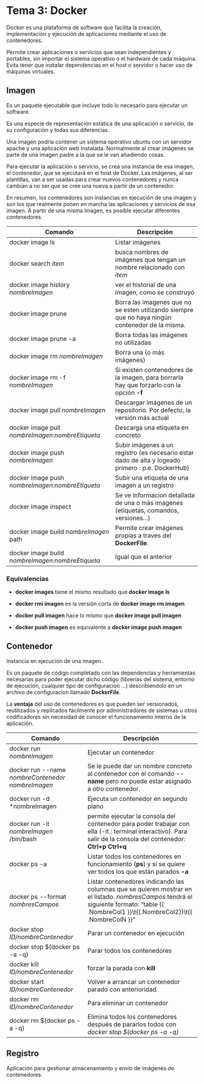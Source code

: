 # Tema 3: Docker

Docker es una plataforma de software que facilita la creación, implementación y ejecución de aplicaciones mediante el uso de contenedores.

Permite crear aplicaciones o servicios que sean independientes y portables, sin importar el sistema operativo o el hardware de cada máquina. Evita tener que instalar dependencias en el host o servidor o hacer uso de máquinas virtuales. 

## Imagen

Es un paquete ejecutable que incluye todo lo necesario para ejecutar un software.

Es una especie de representación estática de una aplicación o servicio, de su configuración y todas sus diferencias. 

Una imagen podría contener un sistema operativo ubuntu con un servidor apache y una aplicación web instalada. Normalmente al crear imágenes se parte de una imagen padre a la que se le van añadiendo cosas. 

Para ejecutar la aplicación o servicio, se crea una instancia de esa imagen, el contenedor, que se ejecutará en el host de Docker. Las imágenes, al ser plantillas, van a ser usadas para crear nuevos contenedores y nunca cambian a no ser que se cree una nueva a partir de un contenedor. 

En resumen, los contenedores son instancias en ejecución de una imagen y son los que realmente ponen en marcha las aplicaciones y servicios de esa imagen. A partir de una misma imagen, es posible ejecutar diferentes contenedores. 

| Comando | Descripción |
| --- | --- |
| docker image ls | Listar imágenes |
| docker search *item* | busca nombres de imágenes que tengan un nombre relacionado con *item*|
| docker image history *nombreImagen* | ver el historial de una imagen, como se construyó |
| docker image prune | Borra las imagenes que no se esten utilizando siempre que no haya ningún contenedor de la misma. |
| docker image prune -a | Borra todas las imágenes no utilizadas |
| docker image rm *nombreImagen* | Borra una (o más imágenes) |
| docker image rm -f *nombreImagen* | Si existen contenedores de la imagen, para borrarla hay que forzarlo con la opción **-f** |
| docker image pull *nombreImagen* | Descargar imágenes de un repositorio. Por defecto, la versión más actual |
| docker image pull *nombreImagen*:*nombreEtiqueta* | Descarga una etiqueta en concreto |
| docker image push *nombreImagen* | Subir imágenes a un registro (es necesario estar dado de alta y logeado primero : p.e. DockerHub) |
| docker image push *nombreImagen:nombreEtiqueta* | Subir una etiqueta de una imagen a un registro |
| docker image inspect | Se ve informacion detallada de una o más imagenes (etiquetas, comandos, versiones...) |
| docker image build *nombreImagen* path | Permite crear imágenes propias a traves del **DockerFile**. |
| docker image build *nombreImagen:nombreEtiqueta* | Igual que el anterior |


### Equivalencias

- **docker images** tiene el mismo resultado que **docker image ls**

- **docker rmi imagen** es la versión corta de **docker image rm imagen**

- **docker pull imagen** hace lo mismo que **docker image pull imagen**

- **docker push imagen** es equivalente a **docker image push imagen**

## Contenedor

Instancia en ejecución de una imagen.

Es un paquete de código completado con las dependencias y herramientas necesarias para poder ejecutar dicho código (librerías del sistema, entorno de ejecución, cualquier tipo de configuracion ...) describiendolo en un archivo de configuracion llamado **DockerFile**.

La **ventaja** del uso de contenedores es que pueden ser versionados, reutilizados y replicados fácilmente por administradores de sistemas u otros codificadores sin necesidad de conocer el funcionamiento interno de la aplicación. 

| Comando | Descripción |
| --- | --- |
| docker run *nombreImagen* | Ejecutar un contenedor |
| docker run --name *nombreContenedor nombreImagen* | Se le puede dar un nombre concreto al contenedor con el comando **--name** pero no puede estar asignado a otro contenedor.|
| docker run -d *nombreImagen | Ejecuta un contenedor en segundo plano |
| docker run -it *nombreImagen* /bin/bash | permite ejecutar la consola del contenedor para poder trabajar con ella (-it : terminal interactivo). Para salir de la consola del contenedor: **Ctrl+p Ctrl+q**|
| docker ps -a | Listar todos los contenedores en funcionamiento (**ps**) y si se quiere ver todos los que están parados **-a** |
| docker ps --format *nombresCampos* | Listar contenedores indicando las columnas que se quieren mostrar en el listado. *nombresCampos* tendrá el siguiente formato: “table {{ .NombreCol1 }}\t{{.NombreCol2}}\t{{ .NombreColN }}” |
| docker stop *ID/nombreContenedor* | Parar un contenedor en ejecución |
| docker stop $(docker ps -a -q) | Parar todos los contenedores |
| docker kill *ID/nombreContenedor* | forzar la parada con **kill** |
| docker start *ID/nombreContenedor* | Volver a arrancar un contenedor parado con anterioridad |
| docker rm *ID/nombreContenedor* | Para eliminar un contenedor |
| docker rm $(docker ps -a -q) | Elimina todos los contenedores después de pararlos todos con *docker stop $(docker ps -a -q)* |


## Registro

Aplicación para gestionar almacenamiento y envío de imágenes de contenedores. 

